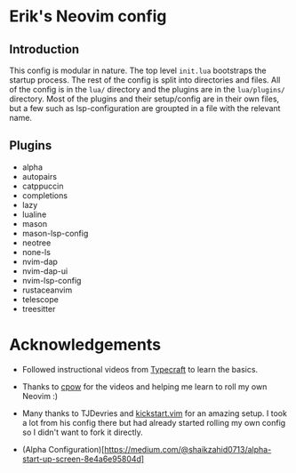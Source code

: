 # Erik's Neovim config

## Introduction

This config is modular in nature. The top level `init.lua` bootstraps the startup process.
The rest of the config is split into directories and files. All of the config is in the `lua/` directory and the plugins are in the `lua/plugins/` directory. Most of the plugins and their setup/config are in their own files, but a few such as lsp-configuration are groupted in a file with the relevant name.


## Plugins
- alpha
- autopairs 
- catppuccin
- completions
- lazy
- lualine
- mason
- mason-lsp-config
- neotree
- none-ls
- nvim-dap
- nvim-dap-ui
- nvim-lsp-config
- rustaceanvim
- telescope
- treesitter


# Acknowledgements

- Followed instructional videos from [Typecraft](https://www.youtube.com/@typecraft_dev) to learn the basics.
- Thanks to [cpow](https://github.com/cpow/neovim-for-newbs/tree/main) for the videos and helping me learn to roll my own Neovim :)
- Many thanks to TJDevries and [kickstart.vim](https://github.com/nvim-lua/kickstart.nvim) for an amazing setup. I took a lot from his config there but had already started rolling my own config so I didn't want to fork it directly.

- (Alpha Configuration)[https://medium.com/@shaikzahid0713/alpha-start-up-screen-8e4a6e95804d]
